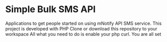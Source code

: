 # Simple Bulk SMS API
Applications to get people started on using mNotify API SMS service.
This project is developed with PHP
Clone or download this repository to your workspace
All what you need to do is enable your php curl.
You are all set
